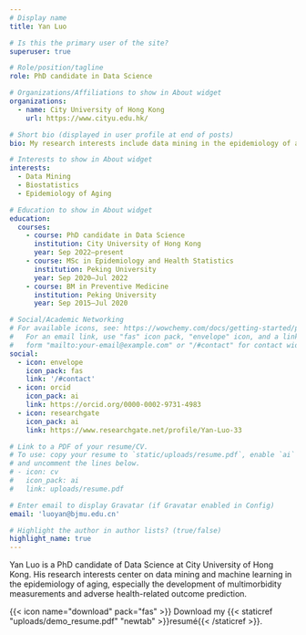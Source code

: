 ```yaml
---
# Display name
title: Yan Luo

# Is this the primary user of the site?
superuser: true

# Role/position/tagline
role: PhD candidate in Data Science

# Organizations/Affiliations to show in About widget
organizations:
  - name: City University of Hong Kong
    url: https://www.cityu.edu.hk/

# Short bio (displayed in user profile at end of posts)
bio: My research interests include data mining in the epidemiology of aging, multimorbidity measurements and outcome prediction among older adults.

# Interests to show in About widget
interests:
  - Data Mining
  - Biostatistics
  - Epidemiology of Aging

# Education to show in About widget
education:
  courses:
    - course: PhD candidate in Data Science
      institution: City University of Hong Kong
      year: Sep 2022–present
    - course: MSc in Epidemiology and Health Statistics
      institution: Peking University
      year: Sep 2020–Jul 2022
    - course: BM in Preventive Medicine
      institution: Peking University
      year: Sep 2015–Jul 2020

# Social/Academic Networking
# For available icons, see: https://wowchemy.com/docs/getting-started/page-builder/#icons
#   For an email link, use "fas" icon pack, "envelope" icon, and a link in the
#   form "mailto:your-email@example.com" or "/#contact" for contact widget.
social:
  - icon: envelope
    icon_pack: fas
    link: '/#contact'
  - icon: orcid
    icon_pack: ai
    link: https://orcid.org/0000-0002-9731-4983
  - icon: researchgate
    icon_pack: ai
    link: https://www.researchgate.net/profile/Yan-Luo-33

# Link to a PDF of your resume/CV.
# To use: copy your resume to `static/uploads/resume.pdf`, enable `ai` icons in `params.toml`,
# and uncomment the lines below.
# - icon: cv
#   icon_pack: ai
#   link: uploads/resume.pdf

# Enter email to display Gravatar (if Gravatar enabled in Config)
email: 'luoyan@bjmu.edu.cn'

# Highlight the author in author lists? (true/false)
highlight_name: true
---
```


Yan Luo is a PhD candidate of Data Science at City University of Hong Kong. His research interests center on data mining and machine learning in the epidemiology of aging, especially the development of multimorbidity measurements and adverse health-related outcome prediction.

{{< icon name="download" pack="fas" >}} Download my {{< staticref "uploads/demo_resume.pdf" "newtab" >}}resumé{{< /staticref >}}.
